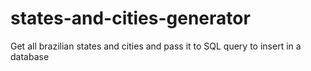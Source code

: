 # states-and-cities-generator
Get all brazilian states and cities and pass it to SQL query to insert in a database

